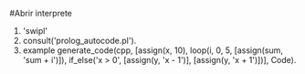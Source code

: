#Abrir interprete
1. 'swipl'
2. consult('prolog_autocode.pl').
3. example
generate_code(cpp, [assign(x, 10), loop(i, 0, 5, [assign(sum, 'sum + i')]), if_else('x > 0', [assign(y, 'x - 1')], [assign(y, 'x + 1')])], Code).
